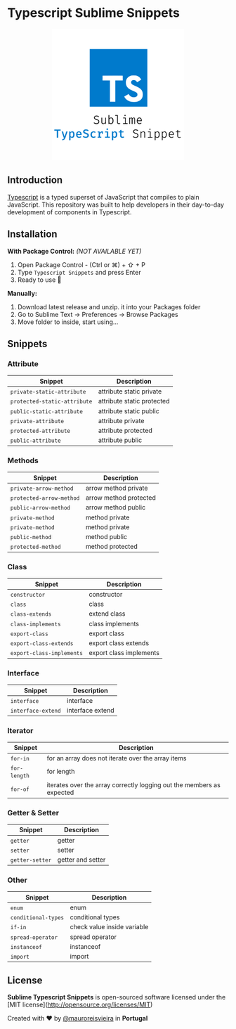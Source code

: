 # Typescript Sublime Snippets

<p align="center"><img src="assets/typescript-logo.png" width="300"/></p>

## Introduction

[Typescript](https://typescriptlang.org/) is a typed superset of JavaScript that compiles to plain JavaScript.
This repository was built to help developers in their day-to-day development of components in Typescript.

## Installation

**With Package Control:** _(NOT AVAILABLE YET)_
1. Open Package Control - (Ctrl or ⌘) + ⇧ + P
2. Type `Typescript Snippets` and press Enter
3. Ready to use 🎉

**Manually:**
1. Download latest release and unzip. it into your Packages folder
2. Go to Sublime Text → Preferences → Browse Packages
3. Move folder to inside, start using...

## Snippets

### Attribute

| Snippet | Description |
| --- | --- |
| `private-static-attribute` | attribute static private |
| `protected-static-attribute` | attribute static protected |
| `public-static-attribute` | attribute static public |
| `private-attribute` | attribute private |
| `protected-attribute` | attribute protected |
| `public-attribute` | attribute public |

### Methods

| Snippet | Description |
| --- | --- |
| `private-arrow-method` | arrow method private |
| `protected-arrow-method` | arrow method protected |
| `public-arrow-method` | arrow method public |
| `private-method` | method private |
| `private-method` | method private |
| `public-method` | method public |
| `protected-method` | method protected

### Class

| Snippet | Description |
| --- | --- |
| `constructor` | constructor |
| `class` | class |
| `class-extends` | extend class |
| `class-implements` | class implements |
| `export-class` | export class |
| `export-class-extends` | export class extends |
| `export-class-implements` | export class implements |

### Interface

| Snippet | Description |
| --- | --- |
| `interface` | interface |
| `interface-extend` | interface extend |


### Iterator

| Snippet | Description |
| --- | --- |
| `for-in` | for an array does not iterate over the array items |
| `for-length` | for length |
| `for-of` | iterates over the array correctly logging out the members as expected |

### Getter & Setter

| Snippet | Description |
| --- | --- |
| `getter` | getter |
| `setter` | setter |
| `getter-setter` | getter and setter |

### Other

| Snippet | Description |
| --- | --- |
| `enum` | enum |
| `conditional-types` | conditional types |
| `if-in` | check value inside variable |
| `spread-operator` | spread operator |
| `instanceof` | instanceof |
| `import` | import |

## License

**Sublime Typescript Snippets** is open-sourced software licensed under the \[MIT license\](http://opensource.org/licenses/MIT)

Created with ♥️ by [@mauroreisvieira](https://twitter.com/mauroreisvieira) in **Portugal**
